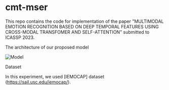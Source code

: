 # cmt-mser

This repo contains the code for implementation of the paper "MULTIMODAL EMOTION RECOGNITION BASED ON DEEP TEMPORAL FEATURES USING CROSS-MODAL TRANSFOMER AND SELF-ATTENTION" submitted to ICASSP 2023. 

The architecture of our proposed model

![Model](https://user-images.githubusercontent.com/42870654/198873440-3776f195-bc26-4df1-8f8c-3b01acc341e5.jpg)



Dataset

In this experiment, we used [IEMOCAP] dataset (https://sail.usc.edu/iemocap/). 
